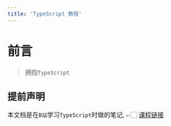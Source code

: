```yaml
---
title: 'TypeScript 教程'
---
```


# 前言

> 拥抱`TypeScript`

## 提前声明

本文档是在`B站`学习`TypeScript`时做的笔记, 👉🏻 [课程链接](https://www.bilibili.com/video/BV1YS411w7Bf/)
